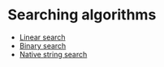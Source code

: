 # Searching algorithms

* [Linear search](./linear-search/README.md)
* [Binary search](./binary-search/README.md)
* [Native string search](./native-string-search/README.md)
